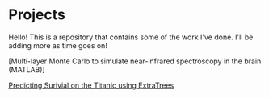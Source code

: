 # Projects

Hello! This is a repository that contains some of the work I've done. I'll be adding more as time goes on! 


[Multi-layer Monte Carlo to simulate near-infrared spectroscopy in the brain (MATLAB)]

[Predicting Surivial on the Titanic using ExtraTrees](/titanic-using-extratrees-my-first-notebook.ipynb)



